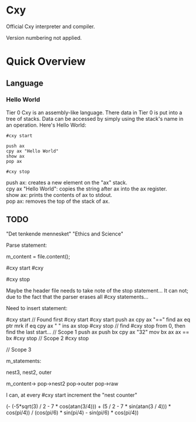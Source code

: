 # Cxy #

Official Cxy interpreter and compiler.

Version numbering not applied.

# Quick Overview #

## Language ##

### Hello World ###

Tier 0 Cxy is an assembly-like language.
There data in Tier 0 is put into a tree of stacks.
Data can be accessed by simply using the stack's name in an operation.
Here's Hello World:

	#cxy start

	push ax
	cpy ax "Hello World"
	show ax
	pop ax

	#cxy stop

push ax: creates a new element on the "ax" stack.  
cpy ax "Hello World": copies the string after ax into the ax register.  
show ax: prints the contents of ax to stdout.  
pop ax: removes the top of the stack of ax.  

## TODO ##

"Det tenkende mennesket"
"Ethics and Science"

Parse statement:

m_content = file.content();

#cxy start
#cxy <eq>

#cxy stop

Maybe the header file needs to take note of the stop statement...
It can not; due to the fact that the parser erases all #cxy statements...

Need to insert statement:


#cxy start // Found first
	#cxy start
		#cxy start
			push ax
			cpy ax "=="
			find ax
			eq ptr mrk
			if eq
				cpy ax " "
				ins ax
			stop
		#cxy stop // find #cxy stop from 0, then find the last start...
 		// Scope 1
		push ax
		push bx
		cpy ax "32"
		mov bx ax
		ax == bx
	#cxy stop
	// Scope 2
#cxy stop

// Scope 3

m_statements:

nest3, 
	nest2,
		outer

m_content->
pop->nest2
	pop->outer
		pop->raw


I can, at every #cxy start increment the "nest counter"






(- (-5*sqrt(3) / 2 - 7 * cos(atan(3/4)))  + (5 / 2 - 7 * sin(atan(3 / 4))) * cos(pi/4)) / (cos(pi/6) * sin(pi/4) - sin(pi/6) * cos(pi/4))


